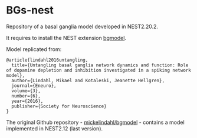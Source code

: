 # BGs-nest
Repository of a basal ganglia model developed in NEST2.20.2.

It requires to install the NEST extension [bgmodel](https://github.com/marcobiasizzo/bgmodel).

Model replicated from:
```
@article{lindahl2016untangling,
  title={Untangling basal ganglia network dynamics and function: Role of dopamine depletion and inhibition investigated in a spiking network model},
  author={Lindahl, Mikael and Kotaleski, Jeanette Hellgren},
  journal={Eneuro},
  volume={3},
  number={6},
  year={2016},
  publisher={Society for Neuroscience}
}
```

The original Github repository - [mickelindahl/bgmodel](https://github.com/mickelindahl/bgmodel) - contains a model implemented in NEST2.12 (last version).
